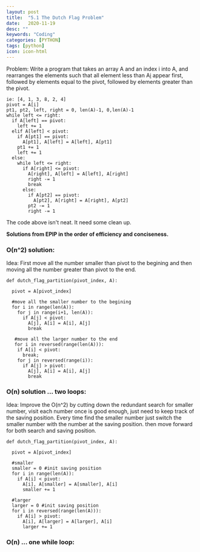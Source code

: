 ```yaml
---
layout: post
title:  "5.1 The Dutch Flag Problem"
date:   2020-11-19
desc: ""
keywords: "Coding"
categories: [PYTHON]
tags: [python]
icon: icon-html
---
```


Problem: Write a program that takes an array A and an index i into A, and rearranges the elements such that all element less than A[i](the "pivot") appear first, followed by elements equal to the pivot, followed by elements greater than the pivot.

```
ie: [4, 1, 3, 8, 2, 4]
pivot = A[i]
pt1, pt2, left, right = 0, len(A)-1, 0,len(A)-1
while left <= right:
  if A[left] == pivot:
    left += 1
  elif A[left] < pivot:
    if A[pt1] == pivot:
      A[pt1], A[left] = A[left], A[pt1]
    pt1 += 1
    left += 1
  else:
    while left <= right:
      if A[right] <= pivot:
        A[right], A[left] = A[left], A[right]
        right -= 1
        break
      else:
        if A[pt2] == pivot:
          A[pt2], A[right] = A[right], A[pt2]
        pt2 -= 1
        right -= 1
```

The code above isn't neat. It need some clean up.

__Solutions from EPIP in the order of efficiency and conciseness.__

### O(n^2) solution:
Idea: First move all the number smaller than pivot to the begining and then moving all the number greater than pivot to the end.

```
def dutch_flag_partition(pivot_index, A):
  
  pivot = A[pivot_index]
  
  #move all the smaller number to the begining
  for i in range(len(A)):
    for j in range(i+1, len(A)):
      if A[j] < pivot:
        A[j], A[i] = A[i], A[j]
        break
   
   #move all the larger number to the end
   for i in reversed(range(len(A))):
    if A[i] < pivot:
      break;
    for j in reversed(range(i)):
      if A[j] > pivot:
        A[j], A[i] = A[i], A[j]
        break
```

### O(n) solution ... two loops:
Idea: Improve the O(n^2) by cutting down the redundant search for smaller number, visit each number once is good enough, just need to keep track of the saving position. Every time find the smaller number just switch the smaller number with the number at the saving position. then move forward for both search and saving position.

```
def dutch_flag_partition(pivot_index, A):
  
  pivot = A[pivot_index]
  
  #smaller
  smaller = 0 #init saving position
  for i in range(len(A)):
    if A[i] < pivot:
      A[i], A[smaller] = A[smaller], A[i]
      smaller += 1
   
  #larger
  larger = 0 #init saving position
  for i in reversed(range(len(A))):
    if A[i] > pivot:
      A[i], A[larger] = A[larger], A[i]
      larger += 1
```


### O(n) ... one while loop:


